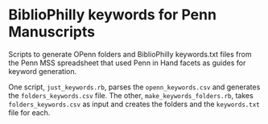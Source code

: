 # BiblioPhilly keywords for Penn Manuscripts

Scripts to generate OPenn folders and BiblioPhilly keywords.txt files from the
Penn MSS spreadsheet that used Penn in Hand facets as guides for keyword
generation.

One script, `just_keywords.rb`, parses the `openn_keywords.csv` and generates
the `folders_keywords.csv` file. The other, `make_keywords_folders.rb`, takes
`folders_keywords.csv` as input and creates the folders and the `keywords.txt`
file for each.
